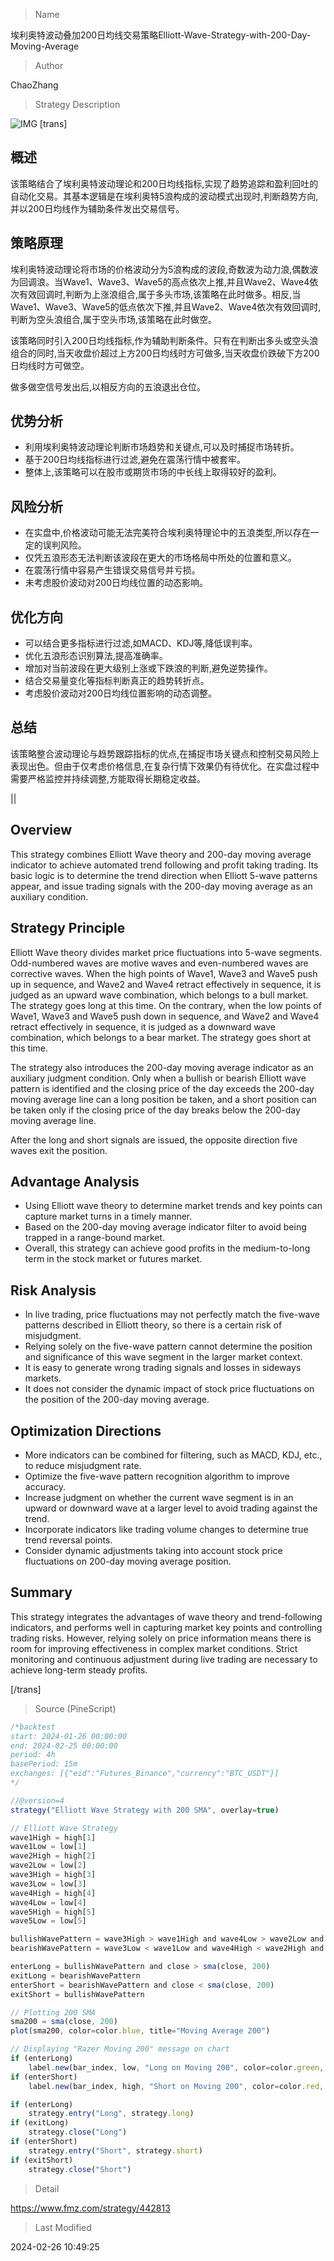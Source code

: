 
> Name

埃利奥特波动叠加200日均线交易策略Elliott-Wave-Strategy-with-200-Day-Moving-Average

> Author

ChaoZhang

> Strategy Description

![IMG](https://www.fmz.com/upload/asset/1aec01c59a7e0c560c6.png)
[trans]
## 概述

该策略结合了埃利奥特波动理论和200日均线指标,实现了趋势追踪和盈利回吐的自动化交易。其基本逻辑是在埃利奥特5浪构成的波动模式出现时,判断趋势方向,并以200日均线作为辅助条件发出交易信号。

## 策略原理  

埃利奥特波动理论将市场的价格波动分为5浪构成的波段,奇数波为动力浪,偶数波为回调浪。当Wave1、Wave3、Wave5的高点依次上推,并且Wave2、Wave4依次有效回调时,判断为上涨浪组合,属于多头市场,该策略在此时做多。相反,当Wave1、Wave3、Wave5的低点依次下推,并且Wave2、Wave4依次有效回调时,判断为空头浪组合,属于空头市场,该策略在此时做空。

该策略同时引入200日均线指标,作为辅助判断条件。只有在判断出多头或空头浪组合的同时,当天收盘价超过上方200日均线时方可做多,当天收盘价跌破下方200日均线时方可做空。

做多做空信号发出后,以相反方向的五浪退出仓位。

## 优势分析

- 利用埃利奥特波动理论判断市场趋势和关键点,可以及时捕捉市场转折。
- 基于200日均线指标进行过滤,避免在震荡行情中被套牢。
- 整体上,该策略可以在股市或期货市场的中长线上取得较好的盈利。

## 风险分析  

- 在实盘中,价格波动可能无法完美符合埃利奥特理论中的五浪类型,所以存在一定的误判风险。
- 仅凭五浪形态无法判断该波段在更大的市场格局中所处的位置和意义。
- 在震荡行情中容易产生错误交易信号并亏损。
- 未考虑股价波动对200日均线位置的动态影响。

## 优化方向

- 可以结合更多指标进行过滤,如MACD、KDJ等,降低误判率。 
- 优化五浪形态识别算法,提高准确率。
- 增加对当前波段在更大级别上涨或下跌浪的判断,避免逆势操作。
- 结合交易量变化等指标判断真正的趋势转折点。
- 考虑股价波动对200日均线位置影响的动态调整。

## 总结

该策略整合波动理论与趋势跟踪指标的优点,在捕捉市场关键点和控制交易风险上表现出色。但由于仅考虑价格信息,在复杂行情下效果仍有待优化。在实盘过程中需要严格监控并持续调整,方能取得长期稳定收益。

||

## Overview

This strategy combines Elliott Wave theory and 200-day moving average indicator to achieve automated trend following and profit taking trading. Its basic logic is to determine the trend direction when Elliott 5-wave patterns appear, and issue trading signals with the 200-day moving average as an auxiliary condition.

## Strategy Principle 

Elliott Wave theory divides market price fluctuations into 5-wave segments. Odd-numbered waves are motive waves and even-numbered waves are corrective waves. When the high points of Wave1, Wave3 and Wave5 push up in sequence, and Wave2 and Wave4 retract effectively in sequence, it is judged as an upward wave combination, which belongs to a bull market. The strategy goes long at this time. On the contrary, when the low points of Wave1, Wave3 and Wave5 push down in sequence, and Wave2 and Wave4 retract effectively in sequence, it is judged as a downward wave combination, which belongs to a bear market. The strategy goes short at this time.

The strategy also introduces the 200-day moving average indicator as an auxiliary judgment condition. Only when a bullish or bearish Elliott wave pattern is identified and the closing price of the day exceeds the 200-day moving average line can a long position be taken, and a short position can be taken only if the closing price of the day breaks below the 200-day moving average line.

After the long and short signals are issued, the opposite direction five waves exit the position.

## Advantage Analysis

- Using Elliott wave theory to determine market trends and key points can capture market turns in a timely manner.
- Based on the 200-day moving average indicator filter to avoid being trapped in a range-bound market.
- Overall, this strategy can achieve good profits in the medium-to-long term in the stock market or futures market.

## Risk Analysis

- In live trading, price fluctuations may not perfectly match the five-wave patterns described in Elliott theory, so there is a certain risk of misjudgment.
- Relying solely on the five-wave pattern cannot determine the position and significance of this wave segment in the larger market context.  
- It is easy to generate wrong trading signals and losses in sideways markets.
- It does not consider the dynamic impact of stock price fluctuations on the position of the 200-day moving average.

## Optimization Directions

- More indicators can be combined for filtering, such as MACD, KDJ, etc., to reduce misjudgment rate.
- Optimize the five-wave pattern recognition algorithm to improve accuracy. 
- Increase judgment on whether the current wave segment is in an upward or downward wave at a larger level to avoid trading against the trend.
- Incorporate indicators like trading volume changes to determine true trend reversal points.
- Consider dynamic adjustments taking into account stock price fluctuations on 200-day moving average position.


## Summary 

This strategy integrates the advantages of wave theory and trend-following indicators, and performs well in capturing market key points and controlling trading risks. However, relying solely on price information means there is room for improving effectiveness in complex market conditions. Strict monitoring and continuous adjustment during live trading are necessary to achieve long-term steady profits.

[/trans]



> Source (PineScript)

``` javascript
/*backtest
start: 2024-01-26 00:00:00
end: 2024-02-25 00:00:00
period: 4h
basePeriod: 15m
exchanges: [{"eid":"Futures_Binance","currency":"BTC_USDT"}]
*/

//@version=4
strategy("Elliott Wave Strategy with 200 SMA", overlay=true)

// Elliott Wave Strategy
wave1High = high[1]
wave1Low = low[1]
wave2High = high[2]
wave2Low = low[2]
wave3High = high[3]
wave3Low = low[3]
wave4High = high[4]
wave4Low = low[4]
wave5High = high[5]
wave5Low = low[5]

bullishWavePattern = wave3High > wave1High and wave4Low > wave2Low and wave5High > wave3High
bearishWavePattern = wave3Low < wave1Low and wave4High < wave2High and wave5Low < wave3Low

enterLong = bullishWavePattern and close > sma(close, 200)
exitLong = bearishWavePattern
enterShort = bearishWavePattern and close < sma(close, 200)
exitShort = bullishWavePattern

// Plotting 200 SMA
sma200 = sma(close, 200)
plot(sma200, color=color.blue, title="Moving Average 200")

// Displaying "Razer Moving 200" message on chart
if (enterLong)
    label.new(bar_index, low, "Long on Moving 200", color=color.green, textcolor=color.white)
if (enterShort)
    label.new(bar_index, high, "Short on Moving 200", color=color.red, textcolor=color.white)

if (enterLong)
    strategy.entry("Long", strategy.long)
if (exitLong)
    strategy.close("Long")
if (enterShort)
    strategy.entry("Short", strategy.short)
if (exitShort)
    strategy.close("Short")
```

> Detail

https://www.fmz.com/strategy/442813

> Last Modified

2024-02-26 10:49:25
